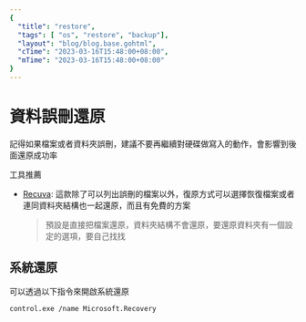 ```yaml
---
{
  "title": "restore",
  "tags": [ "os", "restore", "backup"],
  "layout": "blog/blog.base.gohtml",
  "cTime": "2023-03-16T15:48:00+08:00",
  "mTime": "2023-03-16T15:48:00+08:00"
}
---
```


# 資料誤刪還原

記得如果檔案或者資料夾誤刪，建議不要再繼續對硬碟做寫入的動作，會影響到後面還原成功率

工具推薦

- [Recuva](https://www.ccleaner.com/recuva/download): 這款除了可以列出誤刪的檔案以外，復原方式可以選擇恢復檔案或者連同資料夾結構也一起還原，而且有免費的方案
  > 預設是直接把檔案還原，資料夾結構不會還原，要還原資料夾有一個設定的選項，要自己找找

## 系統還原

可以透過以下指令來開啟系統還原

```
control.exe /name Microsoft.Recovery
```
